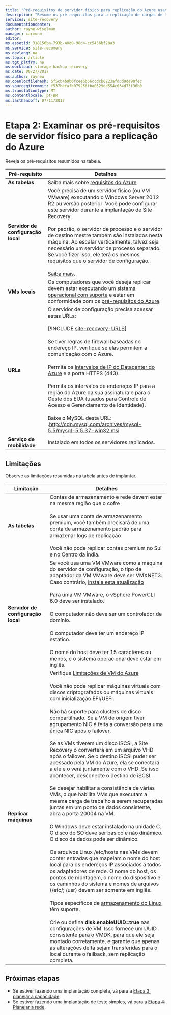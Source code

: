 ```yaml
---
title: "Pré-requisitos de servidor físico para replicação do Azure usando o Azure Site Recovery | Microsoft Docs"
description: "Resume os pré-requisitos para a replicação de cargas de trabalho em execução em servidores físicos Windows/Linux para o Azure usando o serviço Azure Site Recovery."
services: site-recovery
documentationcenter: 
author: rayne-wiselman
manager: carmonm
editor: 
ms.assetid: 318156ba-793b-48d0-98d4-cc5436bf28a3
ms.service: site-recovery
ms.devlang: na
ms.topic: article
ms.tgt_pltfrm: na
ms.workload: storage-backup-recovery
ms.date: 06/27/2017
ms.author: raynew
ms.openlocfilehash: 5f5cb4b9b6fcee6b56ccdcb6223afddd9de90fec
ms.sourcegitcommit: f537befafb079256fba0529ee554c034d73f36b0
ms.translationtype: MT
ms.contentlocale: pt-BR
ms.lasthandoff: 07/11/2017
---
```

# <a name="step-2-review-the-prerequisites-for-physical-server-to-azure-replication"></a>Etapa 2: Examinar os pré-requisitos de servidor físico para a replicação do Azure

Reveja os pré-requisitos resumidos na tabela.


**Pré-requisito** | **Detalhes**
--- | ---
**As tabelas** | Saiba mais sobre [requisitos do Azure](site-recovery-prereq.md#azure-requirements)
**Servidor de configuração local** | Você precisa de um servidor físico (ou VM VMware) executando o Windows Server 2012 R2 ou versão posterior. Você pode configurar este servidor durante a implantação de Site Recovery.<br/><br/> Por padrão, o servidor de processo e o servidor de destino mestre também são instalados nesta máquina. Ao escalar verticalmente, talvez seja necessário um servidor de processo separado. Se você fizer isso, ele terá os mesmos requisitos que o servidor de configuração.<br/><br/> [Saiba mais](site-recovery-set-up-vmware-to-azure.md#configuration-server-minimum-requirements).
**VMs locais** | Os computadores que você deseja replicar devem estar executando um [sistema operacional com suporte](site-recovery-support-matrix-to-azure.md#support-for-replicated-machine-os-versions) e estar em conformidade com os [pré-requisitos do Azure](site-recovery-support-matrix-to-azure.md#failed-over-azure-vm-requirements).
**URLs** | O servidor de configuração precisa acessar estas URLs:<br/><br/> [!INCLUDE [site-recovery-URLS](../../includes/site-recovery-URLS.md)]<br/><br/> Se tiver regras de firewall baseadas no endereço IP, verifique se elas permitem a comunicação com o Azure.<br/></br> Permita os [Intervalos de IP do Datacenter do Azure](https://www.microsoft.com/download/confirmation.aspx?id=41653) e a porta HTTPS (443).<br/></br> Permita os intervalos de endereços IP para a região do Azure da sua assinatura e para o Oeste dos EUA (usados para Controle de Acesso e Gerenciamento de Identidade).<br/><br/> Baixe o MySQL desta URL: .http://cdn.mysql.com/archives/mysql-5.5/mysql-5.5.37-win32.msi
**Serviço de mobilidade** | Instalado em todos os servidores replicados.




## <a name="limitations"></a>Limitações

Observe as limitações resumidas na tabela antes de implantar.

**Limitação** | **Detalhes**
--- | ---
**As tabelas** | Contas de armazenamento e rede devem estar na mesma região que o cofre<br/><br/> Se usar uma conta de armazenamento premium, você também precisará de uma conta de armazenamento padrão para armazenar logs de replicação<br/><br/> Você não pode replicar contas premium no Sul e no Centro da Índia.
**Servidor de configuração local** | Se você usa uma VM VMware como a máquina do servidor de configuração, o tipo de adaptador da VM VMware deve ser VMXNET3. Caso contrário, [instale esta atualização](https://kb.vmware.com/selfservice/microsites/search.do?cmd=displayKC&docType=kc&externalId=2110245&sliceId=1&docTypeID=DT_KB_1_1&dialogID=26228401&stateId=1)<br/><br/> Para uma VM VMware, o vSphere PowerCLI 6.0 deve ser instalado.<br/><br> O computador não deve ser um controlador de domínio.<br/><br/> O computador deve ter um endereço IP estático.<br/><br/> O nome do host deve ter 15 caracteres ou menos, e o sistema operacional deve estar em inglês.
**Replicar máquinas** | Verifique [Limitações de VM do Azure](site-recovery-prereq.md#azure-requirements)<br/><br/> Você não pode replicar máquinas virtuais com discos criptografados ou máquinas virtuais com inicialização EFI/UEFI.<br/><br> Não há suporte para clusters de disco compartilhado. Se a VM de origem tiver agrupamento NIC é feita a conversão para uma única NIC após o failover.<br/><br/> Se as VMs tiverem um disco iSCSI, a Site Recovery o converterá em um arquivo VHD após o failover. Se o destino iSCSI puder ser acessado pela VM do Azure, ela se conectará a ele e o verá juntamente com o VHD. Se isso acontecer, desconecte o destino de iSCSI.<br/><br/> Se desejar habilitar a consistência de várias VMs, o que habilita VMs que executam a mesma carga de trabalho a serem recuperadas juntas em um ponto de dados consistente, abra a porta 20004 na VM.<br/><br/> O Windows deve estar instalado na unidade C. O disco do SO deve ser básico e não dinâmico. O disco de dados pode ser dinâmico.<br/><br/> Os arquivos Linux /etc/hosts nas VMs devem conter entradas que mapeiam o nome do host local para os endereços IP associados a todos os adaptadores de rede. O nome do host, os pontos de montagem, o nome do dispositivo e os caminhos do sistema e nomes de arquivos (/etc/; /usr) devem ser somente em inglês.<br/><br/> Tipos específicos de [armazenamento do Linux](site-recovery-support-matrix-to-azure.md#support-for-storage) têm suporte.<br/><br/>Crie ou defina **disk.enableUUID=true** nas configurações de VM. Isso fornece um UUID consistente para o VMDK, para que ele seja montado corretamente, e garante que apenas as alterações delta sejam transferidas para o local durante o failback, sem replicação completa.


## <a name="next-steps"></a>Próximas etapas

- Se estiver fazendo uma implantação completa, vá para a [Etapa 3: planejar a capacidade](physical-walkthrough-capacity.md)
- Se estiver fazendo uma implantação de teste simples, vá para a [Etapa 4: Planejar a rede](physical-walkthrough-network.md).
